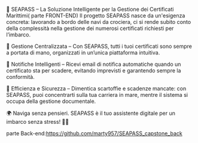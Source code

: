 


🌊 SEAPASS – La Soluzione Intelligente per la Gestione dei Certificati Marittimi( parte FRONT-END)
Il progetto SEAPASS nasce da un'esigenza concreta: lavorando a bordo delle navi da crociera, ci si rende subito conto della complessità nella gestione dei numerosi certificati richiesti per l’imbarco.

🔹 Gestione Centralizzata – Con SEAPASS, tutti i tuoi certificati sono sempre a portata di mano, organizzati in un’unica piattaforma intuitiva.


🔹 Notifiche Intelligenti – Ricevi email di notifica automatiche quando un certificato sta per scadere, evitando imprevisti e garantendo sempre la conformità.


🔹 Efficienza e Sicurezza – Dimentica scartoffie e scadenze mancate: con SEAPASS, puoi concentrarti sulla tua carriera in mare, mentre il sistema si occupa della gestione documentale.

🌍 Naviga senza pensieri. SEAPASS è il tuo assistente digitale per un imbarco senza stress! 🚢✨

parte Back-end:https://github.com/marty957/SEAPASS_capstone_back



